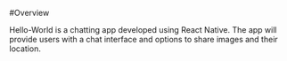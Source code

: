 #Overview

Hello-World is a chatting app developed using React Native. The app will provide users with a chat interface and options to share images and their location.

